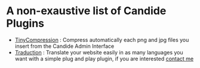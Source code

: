 # A non-exaustive list of Candide Plugins

- [TinyCompression](https://gumroad.com/l/candide-tinycompression-plugin) : Compress automatically each png and jpg files you insert from the Candide Admin Interface
- [Traduction](mailto:romain.penchenat@icloud.com) : Translate your website easily in as many languages you want with a simple plug and play plugin, if you are interested [contact me](mailto:romain.penchenat@icloud.com)